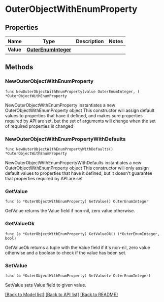 # OuterObjectWithEnumProperty

## Properties

Name | Type | Description | Notes
------------ | ------------- | ------------- | -------------
**Value** | [**OuterEnumInteger**](OuterEnumInteger.md) |  | 

## Methods

### NewOuterObjectWithEnumProperty

`func NewOuterObjectWithEnumProperty(value OuterEnumInteger, ) *OuterObjectWithEnumProperty`

NewOuterObjectWithEnumProperty instantiates a new OuterObjectWithEnumProperty object
This constructor will assign default values to properties that have it defined,
and makes sure properties required by API are set, but the set of arguments
will change when the set of required properties is changed

### NewOuterObjectWithEnumPropertyWithDefaults

`func NewOuterObjectWithEnumPropertyWithDefaults() *OuterObjectWithEnumProperty`

NewOuterObjectWithEnumPropertyWithDefaults instantiates a new OuterObjectWithEnumProperty object
This constructor will only assign default values to properties that have it defined,
but it doesn't guarantee that properties required by API are set

### GetValue

`func (o *OuterObjectWithEnumProperty) GetValue() OuterEnumInteger`

GetValue returns the Value field if non-nil, zero value otherwise.

### GetValueOk

`func (o *OuterObjectWithEnumProperty) GetValueOk() (*OuterEnumInteger, bool)`

GetValueOk returns a tuple with the Value field if it's non-nil, zero value otherwise
and a boolean to check if the value has been set.

### SetValue

`func (o *OuterObjectWithEnumProperty) SetValue(v OuterEnumInteger)`

SetValue sets Value field to given value.



[[Back to Model list]](../README.md#documentation-for-models) [[Back to API list]](../README.md#documentation-for-api-endpoints) [[Back to README]](../README.md)


